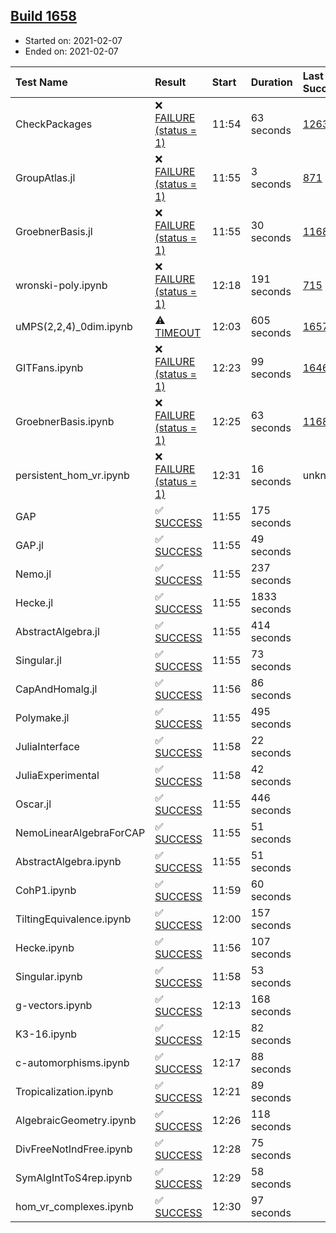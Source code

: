 ## [Build 1658](https://oscarci.mathematik.uni-kl.de/job/oscar-stable/1658/)

* Started on: 2021-02-07
* Ended on: 2021-02-07

| Test Name    | Result | Start | Duration | Last Success | First Failure |
|:-------------|:-------|:------|:---------|:-------------|:--------------|
| CheckPackages | ❌ [FAILURE (status = 1)](https://oscarci.mathematik.uni-kl.de/job/oscar-stable/1658/artifact/logs/build-1658/CheckPackages.log) | 11:54 | 63 seconds | [1263](https://oscarci.mathematik.uni-kl.de/job/oscar-stable/1263/) | [1264](https://oscarci.mathematik.uni-kl.de/job/oscar-stable/1264/) |
| GroupAtlas.jl | ❌ [FAILURE (status = 1)](https://oscarci.mathematik.uni-kl.de/job/oscar-stable/1658/artifact/logs/build-1658/GroupAtlas.jl.log) | 11:55 | 3 seconds | [871](https://oscarci.mathematik.uni-kl.de/job/oscar-stable/871/) | [872](https://oscarci.mathematik.uni-kl.de/job/oscar-stable/872/) |
| GroebnerBasis.jl | ❌ [FAILURE (status = 1)](https://oscarci.mathematik.uni-kl.de/job/oscar-stable/1658/artifact/logs/build-1658/GroebnerBasis.jl.log) | 11:55 | 30 seconds | [1168](https://oscarci.mathematik.uni-kl.de/job/oscar-stable/1168/) | [1169](https://oscarci.mathematik.uni-kl.de/job/oscar-stable/1169/) |
| wronski-poly.ipynb | ❌ [FAILURE (status = 1)](https://oscarci.mathematik.uni-kl.de/job/oscar-stable/1658/artifact/logs/build-1658/wronski-poly.ipynb.log) | 12:18 | 191 seconds | [715](https://oscarci.mathematik.uni-kl.de/job/oscar-stable/715/) | [716](https://oscarci.mathematik.uni-kl.de/job/oscar-stable/716/) |
| uMPS(2,2,4)_0dim.ipynb | ⚠ [TIMEOUT](https://oscarci.mathematik.uni-kl.de/job/oscar-stable/1658/artifact/logs/build-1658/uMPS-2-2-4-_0dim.ipynb.log) | 12:03 | 605 seconds | [1657](https://oscarci.mathematik.uni-kl.de/job/oscar-stable/1657/) | [1658](https://oscarci.mathematik.uni-kl.de/job/oscar-stable/1658/) |
| GITFans.ipynb | ❌ [FAILURE (status = 1)](https://oscarci.mathematik.uni-kl.de/job/oscar-stable/1658/artifact/logs/build-1658/GITFans.ipynb.log) | 12:23 | 99 seconds | [1646](https://oscarci.mathematik.uni-kl.de/job/oscar-stable/1646/) | [1647](https://oscarci.mathematik.uni-kl.de/job/oscar-stable/1647/) |
| GroebnerBasis.ipynb | ❌ [FAILURE (status = 1)](https://oscarci.mathematik.uni-kl.de/job/oscar-stable/1658/artifact/logs/build-1658/GroebnerBasis.ipynb.log) | 12:25 | 63 seconds | [1168](https://oscarci.mathematik.uni-kl.de/job/oscar-stable/1168/) | [1169](https://oscarci.mathematik.uni-kl.de/job/oscar-stable/1169/) |
| persistent_hom_vr.ipynb | ❌ [FAILURE (status = 1)](https://oscarci.mathematik.uni-kl.de/job/oscar-stable/1658/artifact/logs/build-1658/persistent_hom_vr.ipynb.log) | 12:31 | 16 seconds | unknown | unknown |
| GAP | ✅ [SUCCESS](https://oscarci.mathematik.uni-kl.de/job/oscar-stable/1658/artifact/logs/build-1658/GAP.log) | 11:55 | 175 seconds |  |  |
| GAP.jl | ✅ [SUCCESS](https://oscarci.mathematik.uni-kl.de/job/oscar-stable/1658/artifact/logs/build-1658/GAP.jl.log) | 11:55 | 49 seconds |  |  |
| Nemo.jl | ✅ [SUCCESS](https://oscarci.mathematik.uni-kl.de/job/oscar-stable/1658/artifact/logs/build-1658/Nemo.jl.log) | 11:55 | 237 seconds |  |  |
| Hecke.jl | ✅ [SUCCESS](https://oscarci.mathematik.uni-kl.de/job/oscar-stable/1658/artifact/logs/build-1658/Hecke.jl.log) | 11:55 | 1833 seconds |  |  |
| AbstractAlgebra.jl | ✅ [SUCCESS](https://oscarci.mathematik.uni-kl.de/job/oscar-stable/1658/artifact/logs/build-1658/AbstractAlgebra.jl.log) | 11:55 | 414 seconds |  |  |
| Singular.jl | ✅ [SUCCESS](https://oscarci.mathematik.uni-kl.de/job/oscar-stable/1658/artifact/logs/build-1658/Singular.jl.log) | 11:55 | 73 seconds |  |  |
| CapAndHomalg.jl | ✅ [SUCCESS](https://oscarci.mathematik.uni-kl.de/job/oscar-stable/1658/artifact/logs/build-1658/CapAndHomalg.jl.log) | 11:56 | 86 seconds |  |  |
| Polymake.jl | ✅ [SUCCESS](https://oscarci.mathematik.uni-kl.de/job/oscar-stable/1658/artifact/logs/build-1658/Polymake.jl.log) | 11:55 | 495 seconds |  |  |
| JuliaInterface | ✅ [SUCCESS](https://oscarci.mathematik.uni-kl.de/job/oscar-stable/1658/artifact/logs/build-1658/JuliaInterface.log) | 11:58 | 22 seconds |  |  |
| JuliaExperimental | ✅ [SUCCESS](https://oscarci.mathematik.uni-kl.de/job/oscar-stable/1658/artifact/logs/build-1658/JuliaExperimental.log) | 11:58 | 42 seconds |  |  |
| Oscar.jl | ✅ [SUCCESS](https://oscarci.mathematik.uni-kl.de/job/oscar-stable/1658/artifact/logs/build-1658/Oscar.jl.log) | 11:55 | 446 seconds |  |  |
| NemoLinearAlgebraForCAP | ✅ [SUCCESS](https://oscarci.mathematik.uni-kl.de/job/oscar-stable/1658/artifact/logs/build-1658/NemoLinearAlgebraForCAP.log) | 11:55 | 51 seconds |  |  |
| AbstractAlgebra.ipynb | ✅ [SUCCESS](https://oscarci.mathematik.uni-kl.de/job/oscar-stable/1658/artifact/logs/build-1658/AbstractAlgebra.ipynb.log) | 11:55 | 51 seconds |  |  |
| CohP1.ipynb | ✅ [SUCCESS](https://oscarci.mathematik.uni-kl.de/job/oscar-stable/1658/artifact/logs/build-1658/CohP1.ipynb.log) | 11:59 | 60 seconds |  |  |
| TiltingEquivalence.ipynb | ✅ [SUCCESS](https://oscarci.mathematik.uni-kl.de/job/oscar-stable/1658/artifact/logs/build-1658/TiltingEquivalence.ipynb.log) | 12:00 | 157 seconds |  |  |
| Hecke.ipynb | ✅ [SUCCESS](https://oscarci.mathematik.uni-kl.de/job/oscar-stable/1658/artifact/logs/build-1658/Hecke.ipynb.log) | 11:56 | 107 seconds |  |  |
| Singular.ipynb | ✅ [SUCCESS](https://oscarci.mathematik.uni-kl.de/job/oscar-stable/1658/artifact/logs/build-1658/Singular.ipynb.log) | 11:58 | 53 seconds |  |  |
| g-vectors.ipynb | ✅ [SUCCESS](https://oscarci.mathematik.uni-kl.de/job/oscar-stable/1658/artifact/logs/build-1658/g-vectors.ipynb.log) | 12:13 | 168 seconds |  |  |
| K3-16.ipynb | ✅ [SUCCESS](https://oscarci.mathematik.uni-kl.de/job/oscar-stable/1658/artifact/logs/build-1658/K3-16.ipynb.log) | 12:15 | 82 seconds |  |  |
| c-automorphisms.ipynb | ✅ [SUCCESS](https://oscarci.mathematik.uni-kl.de/job/oscar-stable/1658/artifact/logs/build-1658/c-automorphisms.ipynb.log) | 12:17 | 88 seconds |  |  |
| Tropicalization.ipynb | ✅ [SUCCESS](https://oscarci.mathematik.uni-kl.de/job/oscar-stable/1658/artifact/logs/build-1658/Tropicalization.ipynb.log) | 12:21 | 89 seconds |  |  |
| AlgebraicGeometry.ipynb | ✅ [SUCCESS](https://oscarci.mathematik.uni-kl.de/job/oscar-stable/1658/artifact/logs/build-1658/AlgebraicGeometry.ipynb.log) | 12:26 | 118 seconds |  |  |
| DivFreeNotIndFree.ipynb | ✅ [SUCCESS](https://oscarci.mathematik.uni-kl.de/job/oscar-stable/1658/artifact/logs/build-1658/DivFreeNotIndFree.ipynb.log) | 12:28 | 75 seconds |  |  |
| SymAlgIntToS4rep.ipynb | ✅ [SUCCESS](https://oscarci.mathematik.uni-kl.de/job/oscar-stable/1658/artifact/logs/build-1658/SymAlgIntToS4rep.ipynb.log) | 12:29 | 58 seconds |  |  |
| hom_vr_complexes.ipynb | ✅ [SUCCESS](https://oscarci.mathematik.uni-kl.de/job/oscar-stable/1658/artifact/logs/build-1658/hom_vr_complexes.ipynb.log) | 12:30 | 97 seconds |  |  |
